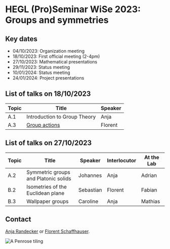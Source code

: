 # HEGL (Pro)Seminar WiSe 2023: Groups and symmetries

## Key dates

- 04/10/2023: Organization meeting
- 18/10/2023: First official meeting (2-4pm)
- 27/10/2023: Mathematical presentations
- 29/11/2023: Status meeting
- 10/01/2024: Status meeting
- 24/01/2024: Project presentations

## List of talks on 18/10/2023

| Topic | Title | Speaker |
| -- | ---- | ---- |
| A.1   | Introduction to Group Theory | Anja |
| A.3   | [Group actions](https://matematiflo.github.io/HEGL/WiSe_2023_2024/GroupActions.pdf) | Florent |

## List of talks on 27/10/2023

| Topic | Title | Speaker | Interlocutor | At the Lab |
| --- | ------ | ----- | ----- | ----- |
| A.2   | Symmetric groups and Platonic solids | Johannes | Anja | Adrian |
| B.2   | Isometries of the Euclidean plane | Sebastian | Florent | Fabian |
| B.3   | Wallpaper groups | Caroline | Anja | Mathias |

## Contact

[Anja Randecker](https://www.mathi.uni-heidelberg.de/~arandecker/) or [Florent Schaffhauser](https://matematiflo.github.io).

![[A Penrose tiling](https://en.wikipedia.org/wiki/Penrose_tiling)](penrose.png)
